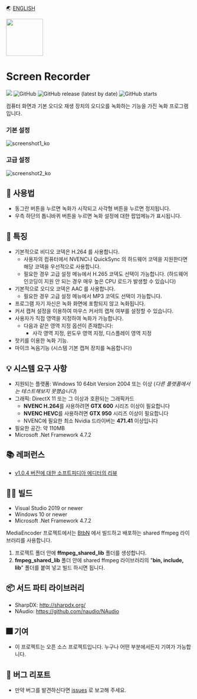 🌏 [ENGLISH](./README.md)

<img src="./ScreenRecorder/icon.ico" width="100" height="100">

# Screen Recorder

<p>
  <img src="https://hits.seeyoufarm.com/api/count/incr/badge.svg?url=https%3A%2F%2Fgithub.com%2Fakon47%2FScreenRecorder&count_bg=%2379C83D&title_bg=%23555555&icon=&icon_color=%23E7E7E7&title=hits&edge_flat=false" />
  <img alt="GitHub" src="https://img.shields.io/github/license/akon47/ScreenRecorder">
  <img alt="GitHub release (latest by date)" src="https://img.shields.io/github/v/release/akon47/ScreenRecorder">
  <img alt="GitHub starts" src="https://img.shields.io/github/stars/akon47/ScreenRecorder">
</p>

컴퓨터 화면과 기본 오디오 재생 장치의 오디오를 녹화하는 기능을 가진 녹화 프로그램 입니다.   

### 기본 설정
![screenshot1_ko](https://user-images.githubusercontent.com/49547202/132877362-061d038c-8e0b-453d-8b88-d361469d4190.png)

### 고급 설정
![screenshot2_ko](https://user-images.githubusercontent.com/49547202/132877376-7b49ec7a-0420-49b0-a184-a1b2e4cb52a6.png)

## 📃 사용법
- 동그란 버튼을 누르면 녹화가 시작되고 사각형 버튼을 누르면 정지됩니다.
- 우측 하단의 톱니바퀴 버튼을 누르면 녹화 설정에 대한 팝업메뉴가 표시됩니다.

## 🎨 특징
- 기본적으로 비디오 코덱은 H.264 를 사용합니다.
  - 사용자의 컴퓨터에서 NVENC나 QuickSync 의 하드웨어 코덱을 지원한다면 해당 코덱을 우선적으로 사용합니다.
  - 필요한 경우 고급 설정 메뉴에서 H.265 코덱도 선택이 가능합니다. (하드웨어 인코딩이 지원 안 되는 경우 매우 높은 CPU 로드가 발생할 수 있습니다)
- 기본적으로 오디오 코덱은 AAC 를 사용합니다.
  - 필요한 경우 고급 설정 메뉴에서 MP3 코덱도 선택이 가능합니다.
- 프로그램 자기 자신은 녹화 화면에 포함되지 않고 녹화됩니다.
- 커서 캡쳐 설정을 이용하여 마우스 커서의 캡쳐 여부를 설정할 수 있습니다.
- 사용자가 직접 영역을 지정하여 녹화가 가능합니다.
  - 다음과 같은 영역 지정 옵션이 존재합니다:
    - 사각 영역 지정, 윈도우 영역 지정, 디스플레이 영역 지정
- 핫키를 이용한 녹화 기능.
- 마이크 녹음기능 (시스템 기본 캡쳐 장치를 녹음합니다)

## 💡 시스템 요구 사항
- 지원되는 플랫폼: Windows 10 64bit Version 2004 또는 이상 (*다른 플랫폼에서는 테스트해보지 못헀습니다*)
- 그래픽: DirectX 11 또는 그 이상과 호환되는 그래픽카드
  - **NVENC H.264**를 사용하려면 **GTX 600** 시리즈 이상이 필요합니다
  - **NVENC HEVC**를 사용하려면 **GTX 950** 시리즈 이상이 필요합니다
  - NVENC에 필요한 최소 Nvidia 드라이버는 **471.41** 이상입니다
- 필요한 공간: 약 110MB
- Microsoft .Net Framework 4.7.2

## 📚 레퍼런스
- [v1.0.4 버전에 대한 소프트피디아 에디터의 리뷰](https://www.softpedia.com/get/Multimedia/Video/Video-Recording/ScreenRecorder-K.shtml)

## 👨‍💻 빌드

- Visual Studio 2019 or newer
- Windows 10 or newer
- Microsoft .Net Framework 4.7.2

MediaEncoder 프로젝트에서는 [BtbN](https://github.com/BtbN/FFmpeg-Builds) 에서 빌드하고 배포하는 shared ffmpeg 라이브러리를 사용합니다.   

1. 프로젝트 폴더 안에 **ffmpeg_shared_lib** 폴더를 생성합니다.
2. **fmpeg_shared_lib** 폴더 안에 shared ffmpeg 라이브러리의 "**bin, include, lib**" 폴더를 붙여 넣고 빌드 하시면 됩니다.

## 📦 서드 파티 라이브러리
- SharpDX: http://sharpdx.org/
- NAudio: https://github.com/naudio/NAudio

## 🎆 기여
- 이 프로젝트는 오픈 소스 프로젝트입니다. 누구나 어떤 부분에서든지 기여가 가능합니다.

## 🐞 버그 리포트
- 만약 버그를 발견하신다면 [issues](https://github.com/akon47/ScreenRecorder/issues) 로 보고해 주세요.
